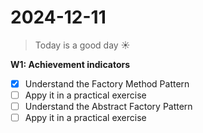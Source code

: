 # **2024-12-11**

> Today is a good day ☀️

**W1: Achievement indicators**
- [x] Understand the Factory Method Pattern
- [ ] Appy it in a practical exercise
- [ ] Understand the Abstract Factory Pattern
- [ ] Appy it in a practical exercise
